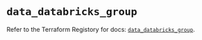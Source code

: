 # `data_databricks_group`

Refer to the Terraform Registory for docs: [`data_databricks_group`](https://registry.terraform.io/providers/databricks/databricks/1.31.0/docs/data-sources/group).
